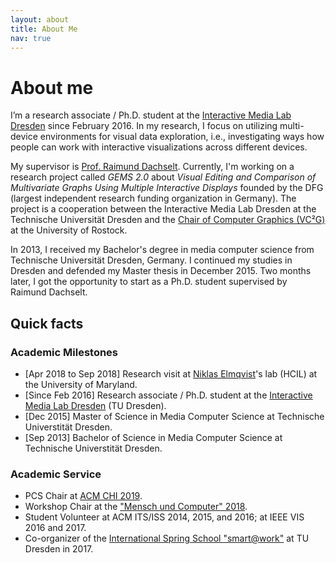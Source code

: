 ```yaml
---
layout: about
title: About Me
nav: true
---
```


# About me
I’m a research associate / Ph.D. student at the [Interactive Media Lab Dresden](https://imld.de/en/) since February 2016.
In my research, I focus on utilizing multi-device environments for visual data exploration, i.e., investigating ways how people can work with interactive visualizations across different devices.

My supervisor is [Prof. Raimund Dachselt](https://imld.de/~dachselt/).
Currently, I'm working on a research project called *GEMS 2.0* about *Visual Editing and Comparison of Multivariate Graphs Using Multiple Interactive Displays* founded by the DFG (largest independent research funding organization in Germany).
The project is a cooperation between the Interactive Media Lab Dresden at the Technische Universität Dresden and the [Chair of Computer Graphics (VC²G)](http://vcg.informatik.uni-rostock.de/) at the University of Rostock.

In 2013, I received my Bachelor's degree in media computer science from Technische Universität Dresden, Germany.
I continued my studies in Dresden and defended my Master thesis in December 2015.
Two months later, I got the opportunity to start as a Ph.D. student supervised by Raimund Dachselt.

## Quick facts
### Academic Milestones
- <span class="inline-date">[Apr 2018 to Sep 2018]</span> Research visit at [Niklas Elmqvist](https://sites.umiacs.umd.edu/elm/)'s lab (HCIL) at the University of Maryland.
- <span class="inline-date">[Since Feb 2016]</span> Research associate / Ph.D. student at the [Interactive Media Lab Dresden](http://imld.de/~horak) (TU Dresden). 
- <span class="inline-date">[Dec 2015]</span> Master of Science in Media Computer Science at Technische Universtität Dresden.
- <span class="inline-date">[Sep 2013]</span> Bachelor of Science in Media Computer Science at Technische Universtität Dresden.

### Academic Service
- PCS Chair at [ACM CHI 2019](https://chi2019.acm.org/organising/).
- Workshop Chair at the ["Mensch und Computer" 2018](http://muc2018.mensch-und-computer.de/konferenz/organisation/).
- Student Volunteer at ACM ITS/ISS 2014, 2015, and 2016; at IEEE VIS 2016 and 2017.
- Co-organizer of the [International Spring School "smart@work"](http://smartatwork.org/organizers/) at TU Dresden in 2017.